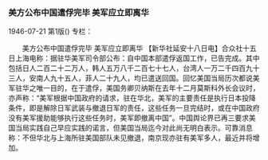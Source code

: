 ### 美方公布中国遣俘完毕  美军应立即离华

1946-07-21
第1版()
专栏：

　　美方公布中国遣俘完毕
    美军应立即离华
    【新华社延安十八日电】合众社十五日上海电称：据驻华美军司令部公布：自中国本部遣俘返国工作，已告完成。其中包括日人二百二十二万人，韩人五万八千二百七十七人，台湾人一万二千四百九十三人，安南人九十五人，菲人二十九人，均已遣送回国。回忆美国当局历次都说美军驻华之唯一目的，在于遣俘，美国务卿贝纳斯在去年十二月莫斯科外长会议时，亦声称：“美军根据中国政府的请求，驻在华北，美军的主要责任是执行日本投降条件，即是解除日军武装与撤退日军的责任，这些任务一旦完结时，或在中国政府没有美军援助能够执行这些任务时，美军即撤离中国”。中国舆论界已再三要求美国当局实践自己早应实践的诺言，但美国当局迄今对此尚无明白表示。可靠消息称：不但华北与上海所驻美国部队未见撤退，南京现亦驻有美军多人，最近并将增加。
